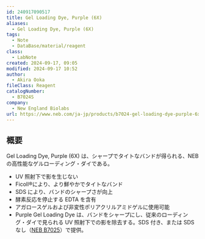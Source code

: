 ```yaml
---
id: 240917090517
title: Gel Loading Dye, Purple (6X)
aliases:
  - Gel Loading Dye, Purple (6X)
tags:
  - Note
  - DataBase/material/reagent
class:
  - LabNote
created: 2024-09-17, 09:05
modified: 2024-09-17 10:52
author:
  - Akira Ooka
fileClass: Reagent
catalogNumber:
  - B7024S
company:
  - New England Biolabs
url: https://www.neb.com/ja-jp/products/b7024-gel-loading-dye-purple-6x
---
```

## 概要
Gel Loading Dye, Purple (6X) は、シャープでタイトなバンドが得られる、NEB の高性能なゲルローディング・ダイである。

- UV 照射下で影を生じない
- Ficoll®により、より鮮やかでタイトなバンド 
- SDS により、バンドのシャープさが向上
- 酵素反応を停止する EDTA を含有
- アガロースゲルおよび非変性ポリアクリルアミドゲルに使用可能
- Purple Gel Loading Dye は、バンドをシャープにし、従来のローディング・ダイで見られる UV 照射下での影を除去する。SDS 付き、または SDS なし（[NEB B7025](https://www.neb.com/ja-jp/products/b7025-gel-loading-dye-purple-6x-no-sds)）で提供。